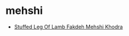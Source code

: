 # mehshi

 * [Stuffed Leg Of Lamb Fakdeh Mehshi Khodra](../../index/s/stuffed-leg-of-lamb-fakdeh-mehshi-khodra-233061.json)
